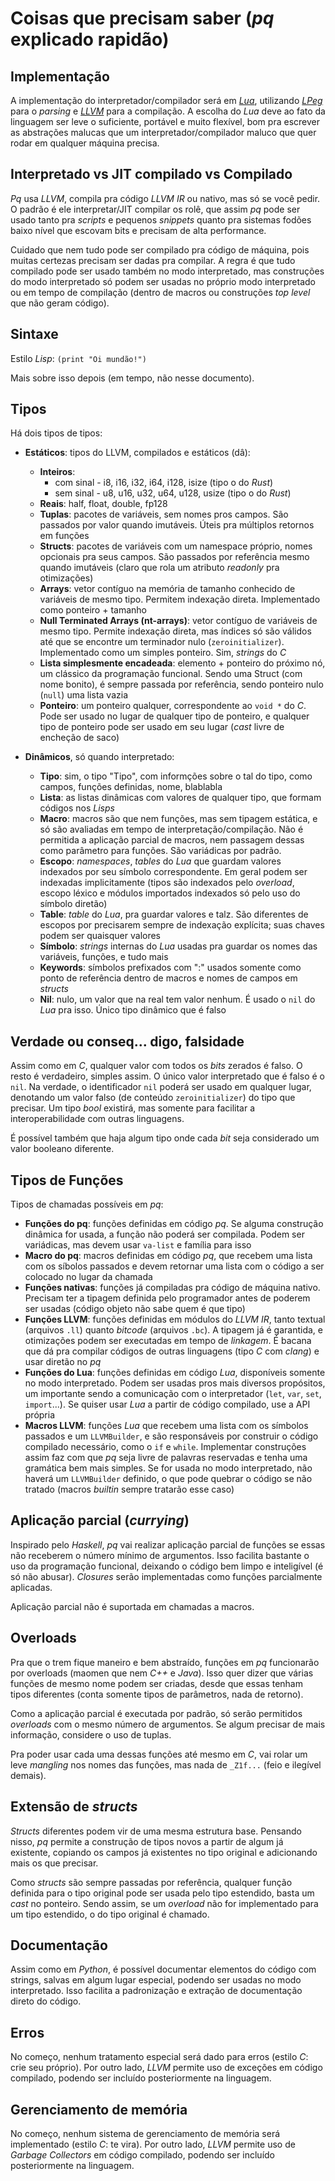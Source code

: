 Coisas que precisam saber (_pq_ explicado rapidão)
==================================================

Implementação
-------------
A implementação do interpretador/compilador será em [_Lua_](http://lua.org/),
utilizando [_LPeg_](http://www.inf.puc-rio.br/~roberto/lpeg/) para o _parsing_
e [_LLVM_](http://llvm.org/) para a compilação. A escolha do _Lua_ deve ao fato
da linguagem ser leve o suficiente, portável e muito flexível, bom pra escrever
as abstrações malucas que um interpretador/compilador maluco que quer rodar em
qualquer máquina precisa.

Interpretado vs JIT compilado vs Compilado
------------------------------------------
_Pq_ usa _LLVM_, compila pra código _LLVM IR_ ou nativo, mas só se você pedir.
O padrão é ele interpretar/JIT compilar os rolê, que assim _pq_ pode ser usado
tanto pra _scripts_ e pequenos _snippets_ quanto pra sistemas fodões baixo
nível que escovam bits e precisam de alta performance.

Cuidado que nem tudo pode ser compilado pra código de máquina, pois muitas
certezas precisam ser dadas pra compilar. A regra é que tudo compilado pode ser
usado também no modo interpretado, mas construções do modo interpretado só
podem ser usadas no próprio modo interpretado ou em tempo de compilação
(dentro de macros ou construções _top level_ que não geram código).

Sintaxe
-------
Estilo _Lisp_: `(print "Oi mundão!")`

Mais sobre isso depois (em tempo, não nesse documento).

Tipos
-----
Há dois tipos de tipos:
- __Estáticos__: tipos do LLVM, compilados e estáticos (dâ):
  + __Inteiros__:
    * com sinal - i8, i16, i32, i64, i128, isize (tipo o do _Rust_)
    * sem sinal - u8, u16, u32, u64, u128, usize (tipo o do _Rust_)
  + __Reais__: half, float, double, fp128
  + __Tuplas__: pacotes de variáveis, sem nomes pros campos. São passados por
    valor quando imutáveis. Úteis pra múltiplos retornos em funções
  + __Structs__: pacotes de variáveis com um namespace próprio, nomes opcionais
    pra seus campos. São passados por referência mesmo quando imutáveis (claro
    que rola um atributo _readonly_ pra otimizações)
  + __Arrays__: vetor contíguo na memória de tamanho conhecido de variáveis de
    mesmo tipo. Permitem indexação direta. Implementado como ponteiro + tamanho
  + __Null Terminated Arrays (nt-arrays)__: vetor contíguo de variáveis de
    mesmo tipo. Permite indexação direta, mas índices só são válidos até que
    se encontre um terminador nulo (`zeroinitializer`). Implementado como
    um simples ponteiro. Sim, _strings_ do _C_
  + __Lista simplesmente encadeada__: elemento + ponteiro do próximo nó, um
    clássico da programação funcional. Sendo uma Struct (com nome bonito), é
    sempre passada por referência, sendo ponteiro nulo (`null`) uma lista vazia
  + __Ponteiro__: um ponteiro qualquer, correspondente ao `void *` do _C_. Pode
    ser usado no lugar de qualquer tipo de ponteiro, e qualquer tipo de
    ponteiro pode ser usado em seu lugar (_cast_ livre de encheção de saco)

- __Dinâmicos__, só quando interpretado:
  + __Tipo__: sim, o tipo "Tipo", com informções sobre o tal do tipo, como
    campos, funções definidas, nome, blablabla
  + __Lista__: as listas dinâmicas com valores de qualquer tipo, que formam
    códigos nos _Lisps_
  + __Macro__: macros são que nem funções, mas sem tipagem estática, e só são
    avaliadas em tempo de interpretação/compilação. Não é permitida a aplicação
    parcial de macros, nem passagem dessas como parâmetro para funções.
	São variádicas por padrão.
  + __Escopo__: _namespaces_, _tables_ do _Lua_ que guardam valores indexados
    por seu símbolo correspondente. Em geral podem ser indexadas implicitamente
	(tipos são indexados pelo _overload_, escopo léxico e módulos importados
	indexados só pelo uso do símbolo diretão)
  + __Table__: _table_ do _Lua_, pra guardar valores e talz. São diferentes de
    escopos por precisarem sempre de indexação explícita; suas chaves podem ser
    quaisquer valores
  + __Símbolo__: _strings_ internas do _Lua_ usadas pra guardar os nomes das
    variáveis, funções, e tudo mais
  + __Keywords__: símbolos prefixados com ":" usados somente como ponto de
    referência dentro de macros e nomes de campos em _structs_
  + __Nil__: nulo, um valor que na real tem valor nenhum. É usado o `nil` do
    _Lua_ pra isso. Único tipo dinâmico que é falso

Verdade ou conseq... digo, falsidade
------------------------------------
Assim como em _C_, qualquer valor com todos os _bits_ zerados é falso. O resto
é verdadeiro, simples assim. O único valor interpretado que é falso é o `nil`.
Na verdade, o identificador `nil` poderá ser usado em qualquer lugar, denotando
um valor falso (de conteúdo `zeroinitializer`) do tipo que precisar. Um tipo
_bool_ existirá, mas somente para facilitar a interoperabilidade com outras
linguagens.

É possível também que haja algum tipo onde cada _bit_ seja considerado um valor
booleano diferente.

Tipos de Funções
----------------
Tipos de chamadas possíveis em _pq_:
- __Funções do pq__: funções definidas em código _pq_. Se alguma construção
  dinâmica for usada, a função não poderá ser compilada. Podem ser variádicas,
  mas devem usar `va-list` e família para isso
- __Macro do pq__: macros definidas em código _pq_, que recebem uma lista com
  os síbolos passados e devem retornar uma lista com o código a ser colocado
  no lugar da chamada
- __Funções nativas__: funções já compiladas pra código de máquina nativo.
  Precisam ter a tipagem definida pelo programador antes de poderem ser usadas
  (código objeto não sabe quem é que tipo)
- __Funções LLVM__: funções definidas em módulos do _LLVM IR_, tanto textual
  (arquivos `.ll`) quanto _bitcode_ (arquivos `.bc`). A tipagem já é garantida,
  e otimizações podem ser executadas em tempo de _linkagem_. É bacana que dá
  pra compilar códigos de outras linguagens (tipo _C_ com _clang_) e usar
  diretão no _pq_
- __Funções do Lua__: funções definidas em código _Lua_, disponíveis somente no
  modo interpretado. Podem ser usadas pros mais diversos propósitos, um
  importante sendo a comunicação com o interpretador (`let`, `var`, `set`,
  `import`...).  Se quiser usar _Lua_ a partir de código compilado, use a API
  própria
- __Macros LLVM__: funções _Lua_ que recebem uma lista com os símbolos passados
  e um `LLVMBuilder`, e são responsáveis por construir o código compilado
  necessário, como o `if` e `while`. Implementar construções assim faz com que
  _pq_ seja livre de palavras reservadas e tenha uma gramática bem mais simples.
  Se for usada no modo interpretado, não haverá um `LLVMBuilder` definido, o
  que pode quebrar o código se não tratado (macros _builtin_ sempre tratarão
  esse caso)

Aplicação parcial (_currying_)
------------------------------
Inspirado pelo _Haskell_, _pq_ vai realizar aplicação parcial de funções se
essas não receberem o número mínimo de argumentos. Isso facilita bastante o uso
da programação funcional, deixando o código bem limpo e inteligível (é só não
abusar). _Closures_ serão implementadas como funções parcialmente aplicadas.

Aplicação parcial não é suportada em chamadas a macros.

Overloads
---------
Pra que o trem fique maneiro e bem abstraído, funções em _pq_ funcionarão por
overloads (maomen que nem _C++_ e _Java_). Isso quer dizer que várias funções
de mesmo nome podem ser criadas, desde que essas tenham tipos diferentes (conta
somente tipos de parâmetros, nada de retorno).

Como a aplicação parcial é executada por padrão, só serão permitidos _overloads_
com o mesmo número de argumentos. Se algum precisar de mais informação,
considere o uso de tuplas.

Pra poder usar cada uma dessas funções até mesmo em _C_, vai rolar um leve
_mangling_ nos nomes das funções, mas nada de `_Z1f...` (feio e ilegível demais).

Extensão de _structs_
---------------------
_Structs_ diferentes podem vir de uma mesma estrutura base. Pensando nisso,
_pq_ permite a construção de tipos novos a partir de algum já existente,
copiando os campos já existentes no tipo original e adicionando mais os que
precisar.

Como _structs_ são sempre passadas por referência, qualquer função definida
para o tipo original pode ser usada pelo tipo estendido, basta um _cast_ no
ponteiro. Sendo assim, se um _overload_ não for implementado para um tipo
estendido, o do tipo original é chamado.

Documentação
------------
Assim como em _Python_, é possível documentar elementos do código com strings,
salvas em algum lugar especial, podendo ser usadas no modo interpretado.
Isso facilita a padronização e extração de documentação direto do código.

Erros
-----
No começo, nenhum tratamento especial será dado para erros (estilo _C_: crie
seu próprio). Por outro lado, _LLVM_ permite uso de exceções em código
compilado, podendo ser incluído posteriormente na linguagem.

Gerenciamento de memória
------------------------
No começo, nenhum sistema de gerenciamento de memória será implementado
(estilo _C_: te vira). Por outro lado, _LLVM_ permite uso de
_Garbage Collectors_ em código compilado, podendo ser incluído posteriormente
na linguagem.
